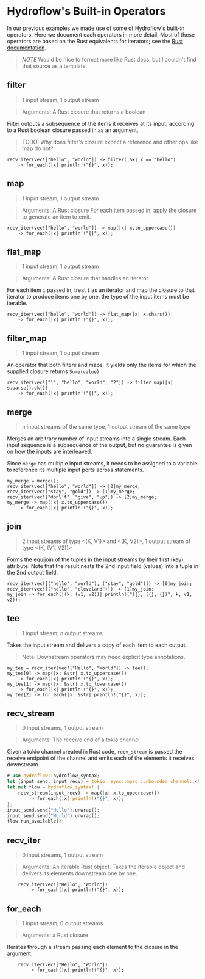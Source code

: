 # Hydroflow's Built-in Operators

In our previous examples we made use of some of Hydroflow's built-in operators.
Here we document each operators in more detail. Most of these operators
are based on the Rust equivalents for iterators; see the [Rust documentation](https://doc.rust-lang.org/std/iter/trait.Iterator.html).

> *NOTE* Would be nice to format more like Rust docs, but I couldn't find that source as a template.

## filter

> 1 input stream, 1 output stream

> Arguments: A Rust closure that returns a boolean

Filter outputs a subsequence of the items it receives at its input, according to a
Rust boolean closure passed in as an argument.

> TODO: Why does filter's closure expect a reference and other ops like map do not?

```rust,ignore
recv_iter(vec!["hello", "world"]) -> filter(|&x| x == "hello")
    -> for_each(|x| println!("{}", x));
```

## map

> 1 input stream, 1 output stream

> Arguments: A Rust closure
For each item passed in, apply the closure to generate an item to emit.

```rust,ignore
recv_iter(vec!["hello", "world"]) -> map(|x| x.to_uppercase())
    -> for_each(|x| println!("{}", x));
```

## flat_map

> 1 input stream, 1 output stream

> Arguments: A Rust closure that handles an iterator

For each item `i` passed in, treat `i` as an iterator and map the closure to that
iterator to produce items one by one. the type of the input items must be iterable.

```rust,ignore
recv_iter(vec!["hello", "world"]) -> flat_map(|x| x.chars())
    -> for_each(|x| println!("{}", x));
```

## filter_map

> 1 input stream, 1 output stream

An operator that both filters and maps. It yields only the items for which the supplied closure returns `Some(value)`.

```rust,ignore
recv_iter(vec!["1", "hello", "world", "2"]) -> filter_map(|s| s.parse().ok())
    -> for_each(|x| println!("{}", x));
```

## merge

> *n* input streams of the same type, 1 output stream of the same type

Merges an arbitrary number of input streams into a single stream. Each input sequence is a subsequence of the output, but no guarantee is given on how the inputs are interleaved.

Since `merge` has multiple input streams, it needs to be assigned to
a variable to reference its multiple input ports across statements.

```rust,ignore
my_merge = merge();
recv_iter(vec!["hello", "world"]) -> [0]my_merge;
recv_iter(vec!["stay", "gold"]) -> [1]my_merge;
recv_iter(vec!["don\'t", "give", "up"]) -> [2]my_merge;
my_merge -> map(|x| x.to_uppercase()) 
    -> for_each(|x| println!("{}", x));
```

## join

> 2 input streams of type <(K, V1)> and <(K, V2)>, 1 output stream of type <(K, (V1, V2))>

Forms the equijoin of the tuples in the input streams by their first (key) attribute. Note that the result nests the 2nd input field (values) into a tuple in the 2nd output field.

```rust,ignore
recv_iter(vec![("hello", "world"), ("stay", "gold")]) -> [0]my_join;
recv_iter(vec![("hello", "cleveland")]) -> [1]my_join;
my_join -> for_each(|(k, (v1, v2))| println!("({}, ({}, {})", k, v1, v2));
```

## tee

> 1 input stream, *n* output streams

Takes the input stream and delivers a copy of each item to each output.
> Note: Downstream operators may need explicit type annotations.

```rust,ignore
my_tee = recv_iter(vec!["Hello", "World"]) -> tee();
my_tee[0] -> map(|x: &str| x.to_uppercase())
    -> for_each(|x| println!("{}", x));
my_tee[1] -> map(|x: &str| x.to_lowercase())
    -> for_each(|x| println!("{}", x));
my_tee[2] -> for_each(|x: &str| println!("{}", x));
```

## recv_stream

> 0 input streams, 1 output stream

> Arguments: The receive end of a tokio channel

Given a tokio channel created in Rust code, `recv_stream` 
is passed the receive endpoint of the channel and emits each of the
elements it receives downstream.

```rust
# use hydroflow::hydroflow_syntax;
let (input_send, input_recv) = tokio::sync::mpsc::unbounded_channel::<&str>();
let mut flow = hydroflow_syntax! {
    recv_stream(input_recv) -> map(|x| x.to_uppercase()) 
        -> for_each(|x| println!("{}", x));
};
input_send.send("Hello").unwrap();
input_send.send("World").unwrap();
flow.run_available();
```

## recv_iter

> 0 input streams, 1 output stream

> Arguments: An iterable Rust object.
Takes the iterable object and delivers its elements downstream
one by one.

```rust,ignore
    recv_iter(vec!["Hello", "World"])
        -> for_each(|x| println!("{}", x));
```

## for_each

> 1 input stream, 0 output streams

> Arguments: a Rust closure

Iterates through a stream passing each element to the closure in the
argument.

```rust,ignore
    recv_iter(vec!["Hello", "World"])
        -> for_each(|x| println!("{}", x));
```